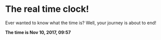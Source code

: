 # The real time clock!

Ever wanted to know what the time is? Well, your journey is about to end!

**The time is Nov 10, 2017, 09:57**